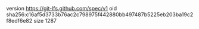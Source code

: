 version https://git-lfs.github.com/spec/v1
oid sha256:c16af5d3733b76ac2c798975f442880bb497487b5225eb203ba19c2f8edf6e82
size 1287
